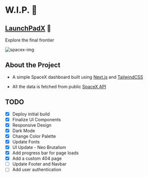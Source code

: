 #  W.I.P. 🚧

## [LaunchPadX](http://launch-pad-x.vercel.app) 🚀
Explore the final frontier

![spacex-img](https://images.unsplash.com/photo-1541185933-ef5d8ed016c2?ixlib=rb-4.0.3&ixid=MnwxMjA3fDB8MHxwaG90by1wYWdlfHx8fGVufDB8fHx8&auto=format&fit=crop&w=2070&q=80)

## About the Project
* A simple SpaceX dashboard built using [Next.js](https://nextjs.org) and [TailwindCSS](http://tailwindcss.com)

* All the data is fetched from public [SpaceX API](https://api.spacexdata.com)

## TODO
- [x] Deploy initial build
- [x] Finalize UI Components
- [x] Responsive Design
- [x] Dark Mode
- [x] Change Color Palette
- [x] Update Fonts
- [x] UI Update - Neo Brutalism
- [x] Add progress bar for page loads
- [x] Add a custom 404 page
- [ ] Update Footer and Navbar
- [ ] Add user authentication
